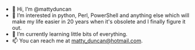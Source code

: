- 👋 Hi, I’m @mattyduncan
- 👀 I’m interested in python, Perl, PowerShell and anything else which will make my life easier in 20 years when it's obsolete and I finally figure it out.
- 🌱 I’m currently learning little bits of everything.
- 📫 You can reach me at matty_duncan@hotmail.com.

<!---
mattyduncan/mattyduncan is a ✨ special ✨ repository because its `README.md` (this file) appears on your GitHub profile.
You can click the Preview link to take a look at your changes.
--->
